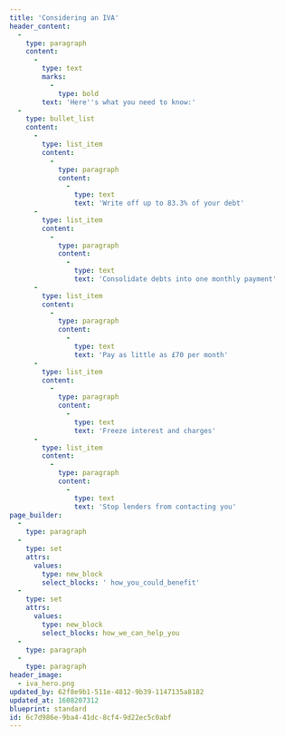 ```yaml
---
title: 'Considering an IVA'
header_content:
  -
    type: paragraph
    content:
      -
        type: text
        marks:
          -
            type: bold
        text: 'Here''s what you need to know:'
  -
    type: bullet_list
    content:
      -
        type: list_item
        content:
          -
            type: paragraph
            content:
              -
                type: text
                text: 'Write off up to 83.3% of your debt'
      -
        type: list_item
        content:
          -
            type: paragraph
            content:
              -
                type: text
                text: 'Consolidate debts into one monthly payment'
      -
        type: list_item
        content:
          -
            type: paragraph
            content:
              -
                type: text
                text: 'Pay as little as £70 per month'
      -
        type: list_item
        content:
          -
            type: paragraph
            content:
              -
                type: text
                text: 'Freeze interest and charges'
      -
        type: list_item
        content:
          -
            type: paragraph
            content:
              -
                type: text
                text: 'Stop lenders from contacting you'
page_builder:
  -
    type: paragraph
  -
    type: set
    attrs:
      values:
        type: new_block
        select_blocks: ' how_you_could_benefit'
  -
    type: set
    attrs:
      values:
        type: new_block
        select_blocks: how_we_can_help_you
  -
    type: paragraph
  -
    type: paragraph
header_image:
  - iva_hero.png
updated_by: 62f8e9b1-511e-4812-9b39-1147135a8182
updated_at: 1608207312
blueprint: standard
id: 6c7d986e-9ba4-41dc-8cf4-9d22ec5c0abf
---
```

